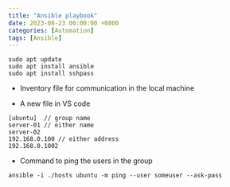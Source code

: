 ```yaml
---
title: "Ansible playbook"
date: 2023-08-23 00:00:00 +0800
categories: [Automation]
tags: [Ansible]
---
```



```
sudo apt update
sudo apt install ansible
sudo apt install sshpass
```


- Inventory file for communication in the local machine

- A new file in VS code
```
[ubuntu]  // group name
server-01 // either name
server-02
192.168.0.100 // either address
192.168.0.1002
```

- Command to ping the users in the group
```
ansible -i ./hosts ubuntu -m ping --user someuser --ask-pass
```